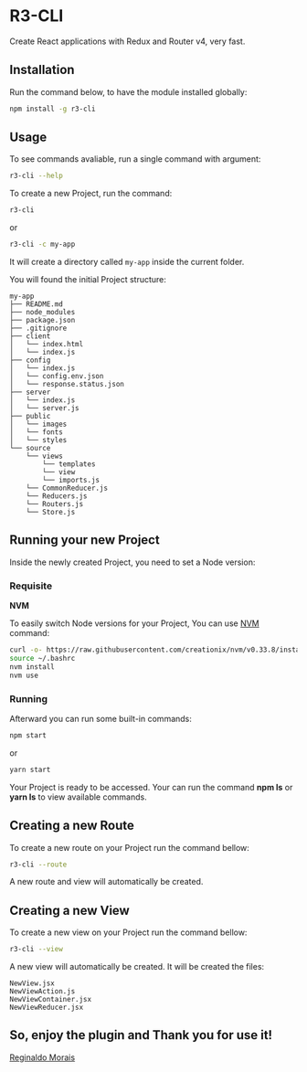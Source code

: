 # R3-CLI

Create React applications with Redux and Router v4, very fast.

## Installation

Run the command below, to have the module installed globally:

```bash
npm install -g r3-cli
```

## Usage

To see commands avaliable, run a single command with argument:

```bash
r3-cli --help
```

To create a new Project, run the command:

```bash
r3-cli
```

or

```bash
r3-cli -c my-app
```

It will create a directory called `my-app` inside the current folder.

You will found the initial Project structure:

```note
my-app
├── README.md
├── node_modules
├── package.json
├── .gitignore
├── client
│   └── index.html
│   └── index.js
├── config
│   └── index.js
│   └── config.env.json
│   └── response.status.json
├── server
│   └── index.js
│   └── server.js
├── public
│   └── images
│   └── fonts
│   └── styles
└── source
    └── views
        └── templates
        └── view
        └── imports.js
    └── CommonReducer.js
    └── Reducers.js
    └── Routers.js
    └── Store.js
```

## Running your new Project

Inside the newly created Project, you need to set a Node version:

### Requisite

**NVM**

To easily switch Node versions for your Project, You can use [NVM](https://github.com/creationix/nvm) command:

```bash
curl -o- https://raw.githubusercontent.com/creationix/nvm/v0.33.8/install.sh | bash
source ~/.bashrc
nvm install
nvm use
```

### Running

Afterward you can run some built-in commands:

```bash
npm start
```

or

```bash
yarn start
```

Your Project is ready to be accessed. Your can run the command **npm ls** or **yarn ls** to view available commands.

## Creating a new Route

To create a new route on your Project run the command bellow:

```bash
r3-cli --route
```

A new route and view will automatically be created.

## Creating a new View

To create a new view on your Project run the command bellow:

```bash
r3-cli --view
```

A new view will automatically be created.
It will be created the files:

```note
NewView.jsx
NewViewAction.js
NewViewContainer.jsx
NewViewReducer.jsx
```



## So, enjoy the plugin and Thank you for use it!
[Reginaldo Morais](mailto:reginaldo.cmorais@gmail.com)
